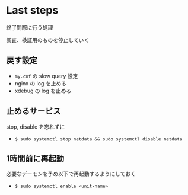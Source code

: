 # Last steps

終了間際に行う処理

調査、検証用のものを停止していく

## 戻す設定

- `my.cnf` の slow query 設定
- nginx の log を止める
- xdebug の log を止める

## 止めるサービス

stop, disable を忘れずに

- `$ sudo systemctl stop netdata && sudo systemctl disable netdata`

## 1時間前に再起動

必要なデーモンを予め以下で再起動するようにしておく

- `$ sudo systemctl enable <unit-name>`
